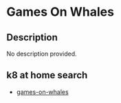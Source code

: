 # Games On Whales

## Description

No description provided.

## k8 at home search

- [games-on-whales](https://nanne.dev/k8s-at-home-search/#/games-on-whales)
